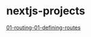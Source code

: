 # nextjs-projects

[01-routing-01-defining-routes](01-routing-01-defining-routes-hcerb0at9-onurvarsak.vercel.app)
